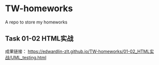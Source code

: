 # TW-homeworks
A repo to store my homeworks

## Task 01-02 HTML实战
成果链接： <https://edwardlin-zlt.github.io/TW-homeworks/01-02_HTML实战/UML_testing.html>
